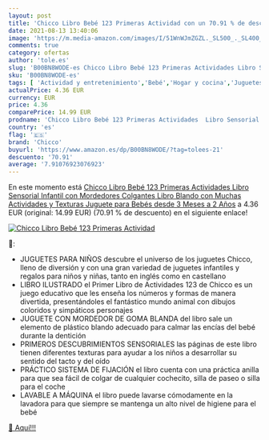 ```yaml
---
layout: post
title: 'Chicco Libro Bebé 123 Primeras Actividad con un 70.91 % de descuento'
date: 2021-08-13 13:40:06
image: 'https://m.media-amazon.com/images/I/51WnWJmZGZL._SL500_._SL400_.jpg'
comments: true
category: ofertas
author: 'tole.es'
slug: 'B00BN8WODE-es Chicco Libro Bebé 123 Primeras Actividades Libro Sensorial...'
sku: 'B00BN8WODE-es'
tags: [ 'Actividad y entretenimiento','Bebé','Hogar y cocina','Juguetes','Juguetes para Bebés y primera infancia','Juguetes y juegos','Libros blandos para bebé','bebé','bebés','chicco', ]
actualPrice: 4.36 EUR
currency: EUR
price: 4.36
comparePrice: 14.99 EUR
prodname: 'Chicco Libro Bebé 123 Primeras Actividades  Libro Sensorial Infantil con Mordedores Colgantes  Libro Blando con Muchas Actividades y Texturas Juguete para Bebés desde 3 Meses a 2 Años'
country: 'es'
flag: '🇪🇸'
brand: 'Chicco'
buyurl: 'https://www.amazon.es/dp/B00BN8WODE/?tag=tolees-21'
descuento: '70.91'
average: '7.91076923076923'
---
```


En este momento está [Chicco Libro Bebé 123 Primeras Actividades  Libro Sensorial Infantil con Mordedores Colgantes  Libro Blando con Muchas Actividades y Texturas Juguete para Bebés desde 3 Meses a 2 Años](https://www.amazon.es/dp/B00BN8WODE/?tag=tolees-21) a 4.36 EUR (original: 14.99 EUR) (70.91 %  de descuento) en el siguiente enlace!

[![Chicco Libro Bebé 123 Primeras Actividad](https://m.media-amazon.com/images/I/51WnWJmZGZL._SL500_._SL400_.jpg)](https://www.amazon.es/dp/B00BN8WODE/?tag=tolees-21)

🔎:

- JUGUETES PARA NIÑOS descubre el universo de los juguetes Chicco, lleno de diversión y con una gran variedad de juguetes infantiles y regalos para niños y niñas, tanto en inglés como en castellano
- LIBRO ILUSTRADO el Primer Libro de Actividades 123 de Chicco es un juego educativo que les enseña los números y formas de manera divertida, presentándoles el fantástico mundo animal con dibujos coloridos y simpáticos personajes
- JUGUETE CON MORDEDOR DE GOMA BLANDA del libro sale un elemento de plástico blando adecuado para calmar las encías del bebé durante la dentición
- PRIMEROS DESCUBRIMIENTOS SENSORIALES las páginas de este libro tienen diferentes texturas para ayudar a los niños a desarrollar su sentido del tacto y del oído
- PRÁCTICO SISTEMA DE FIJACIÓN el libro cuenta con una práctica anilla para que sea fácil de colgar de cualquier cochecito, silla de paseo o silla para el coche
- LAVABLE A MÁQUINA el libro puede lavarse cómodamente en la lavadora para que siempre se mantenga un alto nivel de higiene para el bebé

[🛒 Aquí!!!](https://www.amazon.es/dp/B00BN8WODE/?tag=tolees-21)

